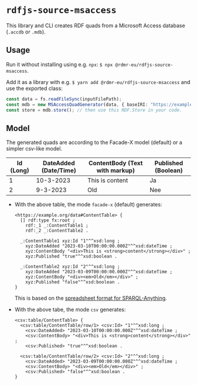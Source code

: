 # `rdfjs-source-msaccess`

This library and CLI creates RDF quads from a Microsoft Access database (`.accdb` or `.mdb`).

## Usage

Run it without installing using e.g. `npx`: `$ npx @rdmr-eu/rdfjs-source-msaccess`.

Add it as a library with e.g. `$ yarn add @rdmr-eu/rdfjs-source-msaccess` and use the exported class:

```ts
const data = fs.readFileSync(inputFilePath);
const mdb = new MSAccessQuadGenerator(data, { baseIRI: "https://example.org/data#" });
const store = mdb.store(); // then use this RDF.Store in your code.
```

## Model

The generated quads are according to the Facade-X model (default) or a simpler csv-like model.

| Id (Long) | DateAdded (Date/Time) | ContentBody (Text with markup) | Published (Boolean) |
| --------- | --------------------- | ------------------------------ | ------------------- |
| 1         | 10-3-2023             | This is content                | Ja                  |
| 2         | 9-3-2023              | Old                            | Nee                 |

- With the above table, the mode `facade-x` (default) generates:

  ```trig
  <https://example.org/data#ContentTable> {
    [] rdf:type fx:root ;
      rdf:_1 _:ContentTable1 ;
      rdf:_2 _:ContentTable2 .

    _:ContentTable1 xyz:Id "1"^^xsd:long ;
      xyz:DateAdded "2023-03-10T00:00:00.000Z"^^xsd:dateTime ;
      xyz:ContentBody "<div>This is <strong>content</strong></div>" ;
      xyz:Published "true"^^xsd:boolean .

    _:ContentTable2 xyz:Id "2"^^xsd:long ;
      xyz:DateAdded "2023-03-09T00:00:00.000Z"^^xsd:dateTime ;
      xyz:ContentBody "<div><em>Old</em></div>" ;
      xyz:Published "false"^^xsd:boolean .
  }
  ```

  This is based on the [spreadsheet format for SPARQL-Anything](https://github.com/SPARQL-Anything/sparql.anything/blob/65580ec66fdfe85f7c7bb3ed0ed52ec6352e6164/formats/Spreadsheet.md).

- With the above tabe, the mode `csv` generates:

  ```trig
  <csv:table/ContentTable> {
    <csv:table/ContentTable/row/1> <csv:Id> "1"^^xsd:long ;
      <csv:DateAdded> "2023-03-10T00:00:00.000Z"^^xsd:dateTime ;
      <csv:ContentBody> "<div>This is <strong>content</strong></div>" ;
      <csv:Published> "true"^^xsd:boolean .

    <csv:table/ContentTable/row/2> <csv:Id> "2"^^xsd:long ;
      <csv:DateAdded> "2023-03-09T00:00:00.000Z"^^xsd:dateTime ;
      <csv:ContentBody> "<div><em>Old</em></div>" ;
      <csv:Published> "false"^^xsd:boolean .
  }
  ```
